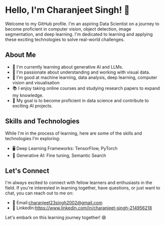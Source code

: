 # Hello, I'm Charanjeet Singh! 👋

Welcome to my GitHub profile. I'm an aspiring Data Scientist on a journey to become proficient in computer vision, object detection, image segmentation, and deep learning. I'm dedicated to learning and applying these exciting technologies to solve real-world challenges.

## About Me

- 🌱 I'm currently learning about generative AI and LLMs.
- 🧠 I'm passionate about understanding and working with visual data.
- 🍁 I'm good at machine learning, data analysis, deep learning, computer vision and visualisation
- 📚 I enjoy taking online courses and studying research papers to expand my knowledge.
- 🚀 My goal is to become proficient in data science and contribute to exciting AI projects.

## Skills and Technologies

While I'm in the process of learning, here are some of the skills and technologies I'm exploring:

- 🖥️ Deep Learning Frameworks: TensorFlow, PyTorch
- 🤖 Generative AI: Fine tuning, Semantic Search



## Let's Connect

I'm always excited to connect with fellow learners and enthusiasts in the field. If you're interested in learning together, have questions, or just want to chat, you can reach out to me on:

- 📧 Email:charanjeet23singh2002@gmail.com
- 💼 LinkedIn:https://www.linkedin.com/in/charanjeet-singh-214956218
  
Let's embark on this learning journey together! 😄
